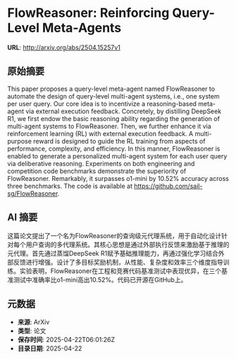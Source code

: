 # FlowReasoner: Reinforcing Query-Level Meta-Agents

**URL**: http://arxiv.org/abs/2504.15257v1

## 原始摘要

This paper proposes a query-level meta-agent named FlowReasoner to automate
the design of query-level multi-agent systems, i.e., one system per user query.
Our core idea is to incentivize a reasoning-based meta-agent via external
execution feedback. Concretely, by distilling DeepSeek R1, we first endow the
basic reasoning ability regarding the generation of multi-agent systems to
FlowReasoner. Then, we further enhance it via reinforcement learning (RL) with
external execution feedback. A multi-purpose reward is designed to guide the RL
training from aspects of performance, complexity, and efficiency. In this
manner, FlowReasoner is enabled to generate a personalized multi-agent system
for each user query via deliberative reasoning. Experiments on both engineering
and competition code benchmarks demonstrate the superiority of FlowReasoner.
Remarkably, it surpasses o1-mini by 10.52% accuracy across three benchmarks.
The code is available at https://github.com/sail-sg/FlowReasoner.


## AI 摘要

这篇论文提出了一个名为FlowReasoner的查询级元代理系统，用于自动化设计针对每个用户查询的多代理系统。其核心思想是通过外部执行反馈来激励基于推理的元代理。首先通过蒸馏DeepSeek R1赋予基础推理能力，再通过强化学习结合外部反馈进行增强。设计了多目标奖励机制，从性能、复杂度和效率三个维度指导训练。实验表明，FlowReasoner在工程和竞赛代码基准测试中表现优异，在三个基准测试中准确率比o1-mini高出10.52%。代码已开源在GitHub上。

## 元数据

- **来源**: ArXiv
- **类型**: 论文
- **保存时间**: 2025-04-22T06:01:26Z
- **目录日期**: 2025-04-22
